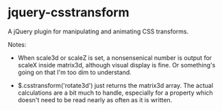 jquery-csstransform
===================

A jQuery plugin for manipulating and animating CSS transforms.

Notes:

* When scale3d or scaleZ is set, a nonsensenical number is output for scaleX inside matrix3d, although visual display is fine. Or something's going on that I'm too dim to understand.

* $.csstransform('rotate3d') just returns the matrix3d array. The actual calculations are a bit much to handle, especially for a property which doesn't need to be read nearly as often as it is written.